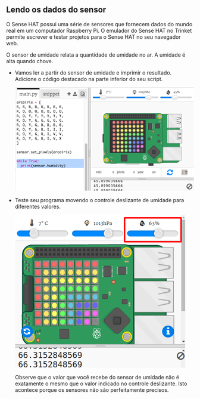 ## Lendo os dados do sensor

O Sense HAT possui uma série de sensores que fornecem dados do mundo real em um computador Raspberry Pi. O emulador do Sense HAT no Trinket permite escrever e testar projetos para o Sense HAT no seu navegador web.

O sensor de umidade relata a quantidade de umidade no ar. A umidade é alta quando chove.

+ Vamos ler a partir do sensor de umidade e imprimir o resultado. Adicione o código destacado na parte inferior do seu script.
    
    ![captura de tela](images/rainbow-humid.png)

+ Teste seu programa movendo o controle deslizante de umidade para diferentes valores.
    
    ![captura de tela](images/rainbow-slider.png)
    
    Observe que o valor que você recebe do sensor de umidade não é exatamente o mesmo que o valor indicado no controle deslizante. Isto acontece porque os sensores não são perfeitamente precisos.